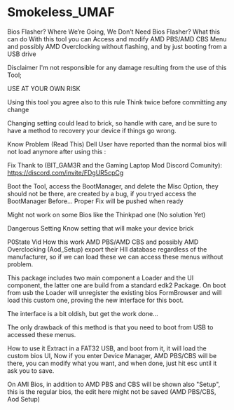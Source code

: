 # Smokeless_UMAF

Bios Flasher? Where We’re Going, We Don’t Need Bios Flasher?
What this can do
With this tool you can Access and modify AMD PBS/AMD CBS Menu and possibly AMD Overclocking without flashing, and by just booting from a USB drive

Disclaimer
I'm not responsible for any damage resulting from the use of this Tool;

USE AT YOUR OWN RISK

Using this tool you agree also to this rule Think twice before committing any change

Changing setting could lead to brick, so handle with care, and be sure to have a method to recovery your device if things go wrong.

Know Problem (Read This)
Dell User have reported than the normal bios will not load anymore after using this :

Fix Thank to (BIT_GAM3R and the Gaming Laptop Mod Discord Comunity): https://discord.com/invite/FDgUR5cpCg

Boot the Tool, access the BootManager, and delete the Misc Option, they should not be there, are created by a bug, if you tryed access the BootManager Before... Proper Fix will be pushed when ready

Might not work on some Bios like the Thinkpad one (No solution Yet)

Dangerous Setting
Know setting that will make your device brick

P0State Vid
How this work
AMD PBS/AMD CBS and possibly AMD Overclocking (Aod_Setup) export their HII database regardless of the manufacturer, so if we can load these we can access these menus without problem.

This package includes two main component a Loader and the UI component, the latter one are build from a standard edk2 Package. On boot from usb the Loader will unregister the existing bios FormBrowser and will load this custom one, proving the new interface for this boot.

The interface is a bit oldish, but get the work done...

The only drawback of this method is that you need to boot from USB to accessed these menus.

How to use it
Extract in a FAT32 USB, and boot from it, it will load the custom bios UI, Now if you enter Device Manager, AMD PBS/CBS will be there, you can modify what you want, and when done, just hit esc until it ask you to save.

On AMI Bios, in addition to AMD PBS and CBS will be shown also "Setup", this is the regular bios, the edit here might not be saved (AMD PBS/CBS, Aod Setup)

